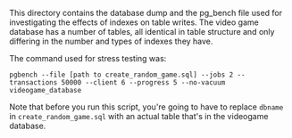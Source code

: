 This directory contains the database dump and the pg_bench file used for 
investigating the effects of indexes on table writes.
The video game database has a number of tables, all identical in table structure and only differing in the number and types of indexes they have.

The command used for stress testing was:
```
pgbench --file [path to create_random_game.sql] --jobs 2 --transactions 50000 --client 6 --progress 5 --no-vacuum videogame_database

```

Note that before you run this script, you're going to have to replace `dbname` in `create_random_game.sql` with an actual table that's in the videogame database.
